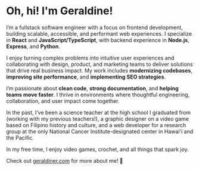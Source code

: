 <h1>Oh, hi! I'm Geraldine!</h1>

I’m a fullstack software engineer with a focus on frontend development, building scalable, accessible, and performant web experiences. I specialize in **React** and **JavaScript/TypeScript**, with backend experience in **Node.js**, **Express**, and **Python**.

I enjoy turning complex problems into intuitive user experiences and collaborating with design, product, and marketing teams to deliver solutions that drive real business impact. My work includes **modernizing codebases**, **improving site performance**, and **implementing SEO strategies**.

I’m passionate about **clean code**, **strong documentation**, and **helping teams move faster**. I thrive in environments where thoughtful engineering, collaboration, and user impact come together.

In the past, I’ve been a science teacher at the high school I graduated from (working with my previous teachers!), a graphic designer on a video game based on Filipino history and culture, and a web developer for a research group at the only National Cancer Institute-designated center in Hawai'i and the Pacific.

In my free time, I enjoy video games, crochet, and all things that spark joy.

Check out <a href="https://geraldiner.com" target="_blank" rel="noopener noreferrer">geraldiner.com</a> for more about me! 💖
